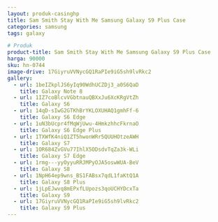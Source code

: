 ```yaml
---
layout: produk-casinghp
title: Sam Smith Stay With Me Samsung Galaxy S9 Plus Case
categories: samsung
tags: galaxy

# Produk
product-title: Sam Smith Stay With Me Samsung Galaxy S9 Plus Case
harga: 90000
sku: hn-0744
image-drive: 17GiyruVVNycGQ1RaPIe9iG5sh9lvRkc2
gallery:
  - url: 1beIZkplJS6yIq90WdhUCZDj3_a0S6QaD
    title: Galaxy Note 8
  - url: 1IZ7coBlcvVGbtnauQBXxJu6XcKRgVtZh
    title: Galaxy S6
  - url: 14qD-sIwG2GTKhBrYKLOXUHAQ1gmhFf-6
    title: Galaxy S6 Edge
  - url: 1uN3bUcpr4fMqWjUwu-4HmkzhhcFkrnaO
    title: Galaxy S6 Edge Plus
  - url: 1TXWfK4niQ1ZT5hwonWRr5QUUHOtzeAWH
    title: Galaxy S7
  - url: 1OR684ZvGVu77IhlX5ODsdvTqZa3k-WLi
    title: Galaxy S7 Edge
  - url: 1rmg---yyOyyuRRJMPyOJA5oswWUA-BeV
    title: Galaxy S8
  - url: 1NpH64ep9wns_BS1FABsx7qdL1faKtQ1A
    title: Galaxy S8 Plus
  - url: 1jLpEJwvq8mEPxfLUpozs3qoUCHYDcxTa
    title: Galaxy S9
  - url: 17GiyruVVNycGQ1RaPIe9iG5sh9lvRkc2
    title: Galaxy S9 Plus
---
```

